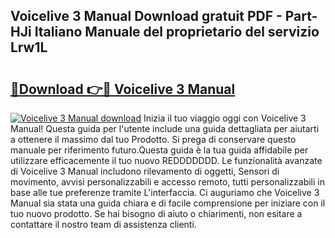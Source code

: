 ## Voicelive 3 Manual Download gratuit PDF - Part-HJi Italiano Manuale del proprietario del servizio Lrw1L

# <h2><a href="http://dffl3b5.blite.top/?on=Voicelive+3+Manual">🔗Download 👉🔴 Voicelive 3 Manual</a></h2>

[![Voicelive 3 Manual download](https://i.imgur.com/lujVjoI.png)](http://dffl3b5.blite.top/?on=Voicelive+3+Manual)
Inizia il tuo viaggio oggi con Voicelive 3 Manual! Questa guida per l'utente include una guida dettagliata per aiutarti a ottenere il massimo dal tuo Prodotto. Si prega di conservare questo manuale per riferimento futuro.Questa guida è la tua guida affidabile per utilizzare efficacemente il tuo nuovo REDDDDDDD. Le funzionalità avanzate di Voicelive 3 Manual includono rilevamento di oggetti, Sensori di movimento, avvisi personalizzabili e accesso remoto, tutti personalizzabili in base alle tue preferenze tramite L'interfaccia. Ci auguriamo che Voicelive 3 Manual sia stata una guida chiara e di facile comprensione per iniziare con il tuo nuovo prodotto. Se hai bisogno di aiuto o chiarimenti, non esitare a contattare il nostro team di assistenza clienti.
